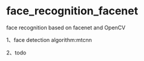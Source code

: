 # face_recognition_facenet
face recognition based on facenet and OpenCV


1、face detection algorithm:mtcnn

2、todo
